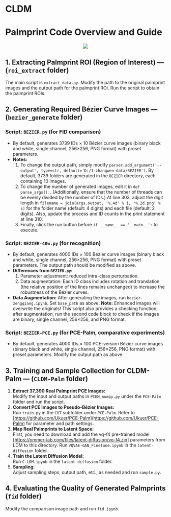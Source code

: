 # CLDM
# Palmprint Code Overview and Guide

<p align="center">
<img src=Sample.png />
</p>

## 1. Extracting Palmprint ROI (Region of Interest) — (`roi_extract` folder)
The main script is `extract_data.py`. Modify the path to the original palmprint images and the output path for the palmprint ROI. Run the script to obtain the palmprint ROIs.

## 2. Generating Required Bézier Curve Images — (`bezier_generate` folder)

### Script: `BEZIER.py` (for FID comparison)
- By default, generates 3739 IDs × 10 Bézier curve images (binary black and white, single channel, 256×256, PNG format) with preset parameters.
- **Notes:**
  1. To change the output path, simply modify `parser.add_argument('--output', type=str, default='D:/1-zhangwen-data/BEZIER')`. By default, 3739 folders are generated in the `BEZIER` directory, each containing 10 images.
  2. To change the number of generated images, edit it in `def parse_args():`. (Additionally, ensure that the number of threads can be evenly divided by the number of IDs.) At line 303, adjust the digit length in `filename = join(args.output, '%.4d' % i, '%.2d.png' % s)` for the folder name (default: 4 digits) and each file (default: 2 digits). Also, update the process and ID counts in the print statement at line 310.
  3. Finally, click the run button before `if __name__ == '__main__':` to execute.

### Script: `BEZIER-40w.py` (for recognition)
- By default, generates 4000 IDs × 100 Bézier curve images (binary black and white, single channel, 256×256, PNG format) with preset parameters. The output path should be modified as above.
- **Differences from `BEZIER.py`:**
  1. Parameter adjustment: reduced intra-class perturbation.
  2. Data augmentation: Each ID class includes rotation and translation (the relative position of the lines remains unchanged) to increase the robustness of the Bézier curves.
- **Data Augmentation:** After generating the images, run `bezier-zengqiang.ipynb`. Set `base_path` as above. **Note:** Enhanced images will overwrite the originals! This script also provides a checking function; after augmentation, run the second code block to check if the images are binary, single channel, 256×256, and PNG format.

### Script: `BEZIER-PCE.py` (for PCE-Palm, comparative experiments)
- By default, generates 4000 IDs × 100 PCE-version Bézier curve images (binary black and white, single channel, 256×256, PNG format) with preset parameters. Modify the output path as above.

## 3. Training and Sample Collection for CLDM-Palm — (`CLDM-Palm` folder)
1. **Extract 37,390 Real Palmprint PCE Images:**  
   Modify the input and output paths in `PCEM_numpy.py` under the `PCE-Palm` folder and run the script.
2. **Convert PCE Images to Pseudo-Bézier Images:**  
   Run `train.py` in the `CUT` subfolder under `PCE-Palm`. Refer to [https://github.com/Ukuer/PCE-Palm](https://github.com/Ukuer/PCE-Palm) for parameter and path settings.
3. **Map Real Palmprints to Latent Space:**  
  First, you need to download and add the vq-f4 pre-trained model [https://ommer-lab.com/files/latent-diffusion/vq-f4.zip] parameters from LDM to this directory. Run `VQVAE-GAN_Finetune.ipynb` in the `latent-diffusion` folder. 
4. **Train the Latent Diffusion Model:**  
   Run `C-LDM.ipynb` in the `latent-diffusion` folder.
5. **Sampling:**  
   Adjust sampling steps, output path, etc., as needed and run `sample.py`.

## 4. Evaluating the Quality of Generated Palmprints (`fid` folder)
Modify the comparison image path and run `fid.ipynb`.
